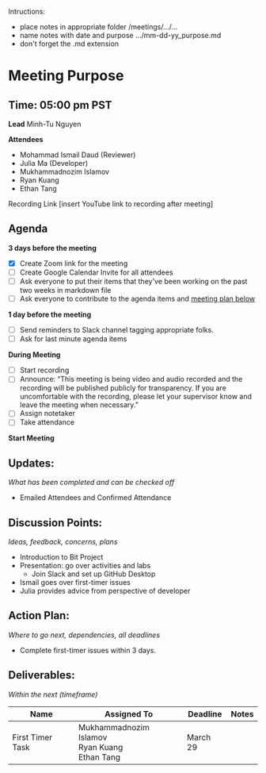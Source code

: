Intructions:

* place notes in appropriate folder /meetings/.../...
* name notes with date and purpose .../mm-dd-yy_purpose.md
* don't forget the .md extension

# Meeting Purpose

## Time: 05:00 pm PST

**Lead**
Minh-Tu Nguyen 

**Attendees**

* Mohammad Ismail Daud (Reviewer)
* Julia Ma (Developer)
* Mukhammadnozim Islamov
* Ryan Kuang
* Ethan Tang

Recording Link
[insert YouTube link to recording after meeting]

## Agenda

**3 days before the meeting**

- [x] Create Zoom link for the meeting
- [ ] Create Google Calendar Invite for all attendees
- [ ] Ask everyone to put their items that they've been working on the past two weeks in markdown file
- [ ] Ask everyone to contribute to the agenda items and [meeting plan below](https://github.com/shreyagupta98/people/blob/master/meeting_template.md#updates)

**1 day before the meeting**

- [ ] Send reminders to Slack channel tagging appropriate folks. 
- [ ] Ask for last minute agenda items

**During Meeting**

- [ ] Start recording
- [ ] Announce:
  “This meeting is being video and audio recorded and the recording will be published publicly for transparency. If you are uncomfortable with the recording, please let your supervisor know and leave the meeting when necessary.”
- [ ] Assign notetaker
- [ ] Take attendance

**Start Meeting**

## Updates:

*What has been completed and can be checked off*

* Emailed Attendees and Confirmed Attendance 

## Discussion Points:

*Ideas, feedback, concerns, plans*

* Introduction to Bit Project
* Presentation: go over activities and labs
  * Join Slack and set up GitHub Desktop
* Ismail goes over first-timer issues
* Julia provides advice from perspective of developer 

## Action Plan:

*Where to go next, dependencies, all deadlines*

* Complete first-timer issues within 3 days. 

## Deliverables:

*Within the next (timeframe)*

| Name             | Assigned To                                             | Deadline | Notes |
| ---------------- | ------------------------------------------------------- | -------- | ----- |
| First Timer Task | Mukhammadnozim Islamov <br />Ryan Kuang<br />Ethan Tang | March 29 |       |

